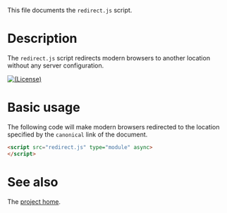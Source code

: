 This file documents the `redirect.js` script.

# Description

The `redirect.js` script redirects modern browsers to another location without
any server configuration.

[![(License)](https://img.shields.io/badge/license-MIT-blue.svg)][MIT]

[MIT]: https://opensource.org/licenses/MIT

# Basic usage

The following code will make modern browsers redirected to the location
specified by the `canonical` link of the document.

```html
<script src="redirect.js" type="module" async>
</script>
```

# See also

The [project home](https://vx68k.bitbucket.io/redirect.js/).
